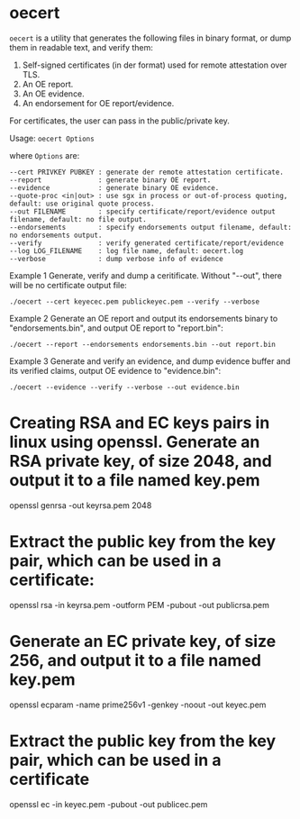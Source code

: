 oecert
=====

`oecert` is a utility that generates the following files in binary format, or dump them in readable text, and verify them:

 1. Self-signed certificates (in der format) used for remote attestation over TLS.
 2. An OE report.
 3. An OE evidence.
 4. An endorsement for OE report/evidence.

For certificates, the user can pass in the public/private key.


Usage: `oecert Options`

where `Options` are:

    --cert PRIVKEY PUBKEY : generate der remote attestation certificate.
    --report              : generate binary OE report.
    --evidence            : generate binary OE evidence.
    --quote-proc <in|out> : use sgx in process or out-of-process quoting, default: use original quote process.
    --out FILENAME        : specify certificate/report/evidence output filename, default: no file output.
    --endorsements        : specify endorsements output filename, default: no endorsements output.
    --verify              : verify generated certificate/report/evidence
    --log LOG_FILENAME    : log file name, default: oecert.log
    --verbose             : dump verbose info of evidence

Example 1 Generate, verify and dump a ceritificate. Without "--out", there will be no certificate output file:

    ./oecert --cert keyecec.pem publickeyec.pem --verify --verbose

Example 2 Generate an OE report and output its endorsements binary to "endorsements.bin", and output OE report to "report.bin":

    ./oecert --report --endorsements endorsements.bin --out report.bin

Example 3 Generate and verify an evidence, and dump evidence buffer and its verified claims, output OE evidence to "evidence.bin":

    ./oecert --evidence --verify --verbose --out evidence.bin


Creating RSA and EC keys pairs in linux using openssl.
Generate an RSA private key, of size 2048, and output it to a file named key.pem
=====
openssl genrsa -out keyrsa.pem 2048


Extract the public key from the key pair, which can be used in a certificate:
=====
openssl rsa -in keyrsa.pem -outform PEM -pubout -out publicrsa.pem


Generate an EC private key, of size 256, and output it to a file named key.pem
=====
openssl ecparam -name prime256v1 -genkey -noout -out keyec.pem


Extract the public key from the key pair, which can be used in a certificate
=====
openssl ec -in keyec.pem -pubout -out publicec.pem

